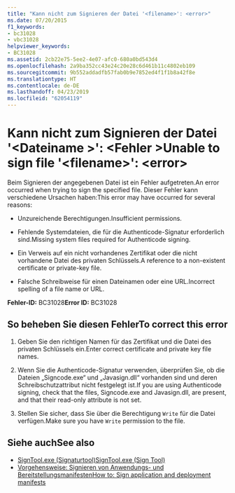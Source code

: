 ```yaml
---
title: "Kann nicht zum Signieren der Datei '<filename>': <error>"
ms.date: 07/20/2015
f1_keywords:
- bc31028
- vbc31028
helpviewer_keywords:
- BC31028
ms.assetid: 2cb22e75-5ee2-4e07-afc0-680a0bd543d4
ms.openlocfilehash: 2a9ba352cc43e24c20e28c6d461b11c4802eb109
ms.sourcegitcommit: 9b552addadfb57fab0b9e7852ed4f1f1b8a42f8e
ms.translationtype: HT
ms.contentlocale: de-DE
ms.lasthandoff: 04/23/2019
ms.locfileid: "62054119"
---
```

# <a name="unable-to-sign-file-filename-error"></a><span data-ttu-id="a973d-102">Kann nicht zum Signieren der Datei '\<Dateiname >': \<Fehler ></span><span class="sxs-lookup"><span data-stu-id="a973d-102">Unable to sign file '\<filename>': \<error></span></span>
<span data-ttu-id="a973d-103">Beim Signieren der angegebenen Datei ist ein Fehler aufgetreten.</span><span class="sxs-lookup"><span data-stu-id="a973d-103">An error occurred when trying to sign the specified file.</span></span> <span data-ttu-id="a973d-104">Dieser Fehler kann verschiedene Ursachen haben:</span><span class="sxs-lookup"><span data-stu-id="a973d-104">This error may have occurred for several reasons:</span></span>  
  
- <span data-ttu-id="a973d-105">Unzureichende Berechtigungen.</span><span class="sxs-lookup"><span data-stu-id="a973d-105">Insufficient permissions.</span></span>  
  
- <span data-ttu-id="a973d-106">Fehlende Systemdateien, die für die Authenticode-Signatur erforderlich sind.</span><span class="sxs-lookup"><span data-stu-id="a973d-106">Missing system files required for Authenticode signing.</span></span>  
  
- <span data-ttu-id="a973d-107">Ein Verweis auf ein nicht vorhandenes Zertifikat oder die nicht vorhandene Datei des privaten Schlüssels.</span><span class="sxs-lookup"><span data-stu-id="a973d-107">A reference to a non-existent certificate or private-key file.</span></span>  
  
- <span data-ttu-id="a973d-108">Falsche Schreibweise für einen Dateinamen oder eine URL.</span><span class="sxs-lookup"><span data-stu-id="a973d-108">Incorrect spelling of a file name or URL.</span></span>  
  
 <span data-ttu-id="a973d-109">**Fehler-ID:** BC31028</span><span class="sxs-lookup"><span data-stu-id="a973d-109">**Error ID:** BC31028</span></span>  
  
## <a name="to-correct-this-error"></a><span data-ttu-id="a973d-110">So beheben Sie diesen Fehler</span><span class="sxs-lookup"><span data-stu-id="a973d-110">To correct this error</span></span>  
  
1. <span data-ttu-id="a973d-111">Geben Sie den richtigen Namen für das Zertifikat und die Datei des privaten Schlüssels ein.</span><span class="sxs-lookup"><span data-stu-id="a973d-111">Enter correct certificate and private key file names.</span></span>  
  
2. <span data-ttu-id="a973d-112">Wenn Sie die Authenticode-Signatur verwenden, überprüfen Sie, ob die Dateien „Signcode.exe“ und „Javasign.dll“ vorhanden sind und deren Schreibschutzattribut nicht festgelegt ist.</span><span class="sxs-lookup"><span data-stu-id="a973d-112">If you are using Authenticode signing, check that the files, Signcode.exe and Javasign.dll, are present, and that their read-only attribute is not set.</span></span>  
  
3. <span data-ttu-id="a973d-113">Stellen Sie sicher, dass Sie über die Berechtigung `Write` für die Datei verfügen.</span><span class="sxs-lookup"><span data-stu-id="a973d-113">Make sure you have `Write` permission to the file.</span></span>  
  
## <a name="see-also"></a><span data-ttu-id="a973d-114">Siehe auch</span><span class="sxs-lookup"><span data-stu-id="a973d-114">See also</span></span>

- [<span data-ttu-id="a973d-115">SignTool.exe (Signaturtool)</span><span class="sxs-lookup"><span data-stu-id="a973d-115">SignTool.exe (Sign Tool)</span></span>](../../framework/tools/signtool-exe.md)
- [<span data-ttu-id="a973d-116">Vorgehensweise: Signieren von Anwendungs- und Bereitstellungsmanifesten</span><span class="sxs-lookup"><span data-stu-id="a973d-116">How to: Sign application and deployment manifests</span></span>](/visualstudio/ide/how-to-sign-application-and-deployment-manifests)
